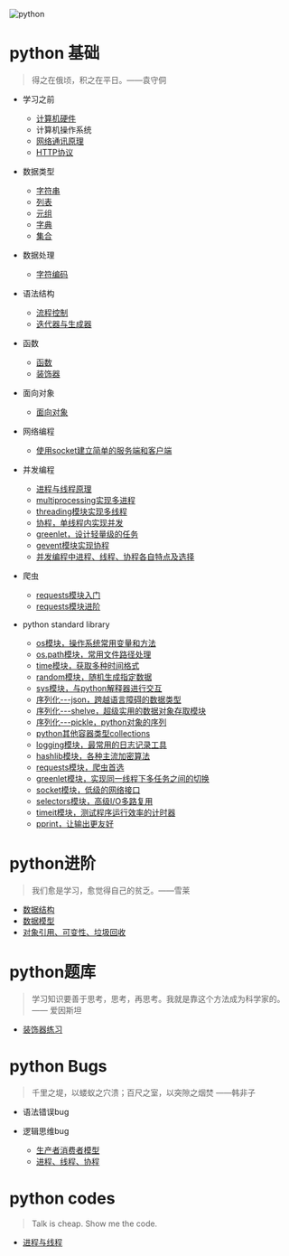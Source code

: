 ![python](https://github.com/ZiaWang/Hello/blob/master/picture/python.jpg?raw=true)

# python 基础
> 得之在俄顷，积之在平日。——袁守侗

- 学习之前
	- [计算机硬件](basic_knowledge_of_python/hardware.md)
	- 计算机操作系统
	- [网络通讯原理](basic_knowledge_of_python/network_protocol.md)
	- [HTTP协议](basic_knowledge_of_python/HTTP_protocol.md)

- 数据类型
	- [字符串](basic_knowledge_of_python/string.md)
	- [列表](basic_knowledge_of_python/list.md)
	- [元组](basic_knowledge_of_python/tuple.md)
	- [字典](basic_knowledge_of_python/dictionary.md)
	- [集合](basic_knowledge_of_python/set.md)
- 数据处理
	- [字符编码](basic_knowledge_of_python/character_encoding.md)

- 语法结构
	- [流程控制](basic_knowledge_of_python/process_control.md)
	- [迭代器与生成器](basic_knowledge_of_python/iterator_generator.md)

- 函数
	- [函数](basic_knowledge_of_python/function.md)
	- [装饰器](basic_knowledge_of_python/decorator.md)

- 面向对象
	- [面向对象](basic_knowledge_of_python/class_and_object.md)




- 网络编程
	- [使用socket建立简单的服务端和客户端]()


- 并发编程
	- [进程与线程原理](basic_knowledge_of_python/processes_and_threads.md)
	- [multiprocessing实现多进程](basic_knowledge_of_python/multiprocessing.md)
	- [threading模块实现多线程](basic_knowledge_of_python/threading.md) 
	- [协程，单线程内实现并发](basic_knowledge_of_python/coroutines.md)
	- [greenlet，设计轻量级的任务](basic_knowledge_of_python/greenlet.md)
	- [gevent模块实现协程]()
	- [并发编程中进程、线程、协程各自特点及选择]()

- 爬虫
	- [requests模块入门](basic_knowledge_of_python/tutorial_requests.md)
	- [requests模块进阶](basic_knowledge_of_python/advanced_requests.md)


- python standard library
	- [os模块，操作系统常用变量和方法](basic_knowledge_of_python/os.md)
	- [os.path模块，常用文件路径处理](basic_knowledge_of_python/os_path.md)
	- [time模块，获取多种时间格式](basic_knowledge_of_python/time.md)
	- [random模块，随机生成指定数据](basic_knowledge_of_python/random.md)
	- [sys模块，与python解释器进行交互](basic_knowledge_of_python/sys.md)
	- [序列化---json，跨越语言障碍的数据类型](basic_knowledge_of_python/json.md)
	- [序列化---shelve，超级实用的数据对象存取模块](basic_knowledge_of_python/shelve.md)
	- [序列化---pickle，python对象的序列](basic_knowledge_of_python/pickle.md)
	- [python其他容器类型collections](basic_knowledge_of_python/collections.md)
	- [logging模块，最常用的日志记录工具](basic_knowledge_of_python/logging.md)
	- [hashlib模块，各种主流加密算法](basic_knowledge_of_python/hashlib.md)
	- [requests模块，爬虫首选]()
	- [greenlet模块，实现同一线程下多任务之间的切换](basic_knowledge_of_python/greenlet.md)
	- [socket模块，低级的网络接口](basic_knowledge_of_python/socket.md)
	- [selectors模块，高级I/O多路复用]()
	- [timeit模块，测试程序运行效率的计时器](basic_knowledge_of_python/timeit.md)
	- [pprint，让输出更友好](basic_knowledge_of_python/pprint.md)
	
                                                                                                                                     
# python进阶
> 我们愈是学习，愈觉得自己的贫乏。——雪莱

- [数据结构](advanced_knowledge_of_python/data_structure.md)
- [数据模型](advanced_knowledge_of_python/data_model.md)
- [对象引用、可变性、垃圾回收](advanced_knowledge_of_python/object_reference_garbage.md)

# python题库
> 学习知识要善于思考，思考，再思考。我就是靠这个方法成为科学家的。—— 爱因斯坦

- [装饰器练习](question_bank/question_bank_decorator.md)


# python Bugs
> 千里之堤，以蝼蚁之穴溃；百尺之室，以突隙之烟焚   ——韩非子

- 语法错误bug

- 逻辑思维bug
	- [生产者消费者模型](python_bugs/producer_customer.md)
	- [进程、线程、协程](python_bugs/process_thread_coroutine)

# python codes
> Talk is cheap. Show me the code.

- [进程与线程](show_me_your_code/process_thread_coroutine.md)